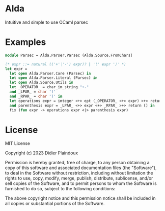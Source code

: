 # Alda

Intuitive and simple to use OCaml parsec 

# Examples

```ocaml
module Parsec = Alda.Parser.Parsec (Alda.Source.FromChars)

(* expr ::= natural (('+'|'-') expr)? | '(' expr ')' *)
let expr =
  let open Alda.Parser.Core (Parsec) in
  let open Alda.Parser.Literal (Parsec) in
  let open Alda.Source.Utils in
  let _OPERATOR_ = char_in_string "+-"
  and _LPAR_ = char '('
  and _RPAR_ = char ')' in
  let operations expr = integer <+> opt (_OPERATOR_ <+> expr) >+> return ()
  and parenthesis expr = _LPAR_ <+> expr <+> _RPAR_ >+> return () in
  fix (fun expr -> operations expr <|> parenthesis expr)
```

# License 

MIT License

Copyright (c) 2023 Didier Plaindoux

Permission is hereby granted, free of charge, to any person obtaining a copy
of this software and associated documentation files (the "Software"), to deal
in the Software without restriction, including without limitation the rights
to use, copy, modify, merge, publish, distribute, sublicense, and/or sell
copies of the Software, and to permit persons to whom the Software is
furnished to do so, subject to the following conditions:

The above copyright notice and this permission notice shall be included in all
copies or substantial portions of the Software.